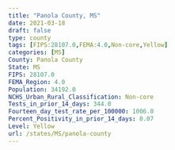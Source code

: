 ```yaml
---
title: "Panola County, MS"
date: 2021-03-18
draft: false
type: county
tags: [FIPS:28107.0,FEMA:4.0,Non-core,Yellow]
categories: [MS]
County: Panola County
State: MS
FIPS: 28107.0
FEMA_Region: 4.0
Population: 34192.0
NCHS_Urban_Rural_Classification: Non-core
Tests_in_prior_14_days: 344.0
Fourteen_day_test_rate_per_100000: 1006.0
Percent_Positivity_in_prior_14_days: 0.07
Level: Yellow
url: /states/MS/panola-county
---
```



